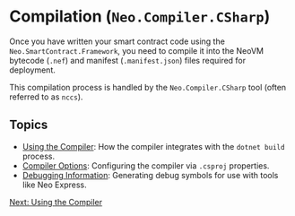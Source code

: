 # Compilation (`Neo.Compiler.CSharp`)

Once you have written your smart contract code using the `Neo.SmartContract.Framework`, you need to compile it into the NeoVM bytecode (`.nef`) and manifest (`.manifest.json`) files required for deployment.

This compilation process is handled by the `Neo.Compiler.CSharp` tool (often referred to as `nccs`).

## Topics

*   [Using the Compiler](./01-using-compiler.md): How the compiler integrates with the `dotnet build` process.
*   [Compiler Options](./02-compiler-options.md): Configuring the compiler via `.csproj` properties.
*   [Debugging Information](./03-debugging.md): Generating debug symbols for use with tools like Neo Express.

[Next: Using the Compiler](./01-using-compiler.md)
